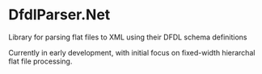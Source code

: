 # DfdlParser.Net
Library for parsing flat files to XML using their DFDL schema definitions

Currently in early development, with initial focus on fixed-width hierarchal flat file processing.

